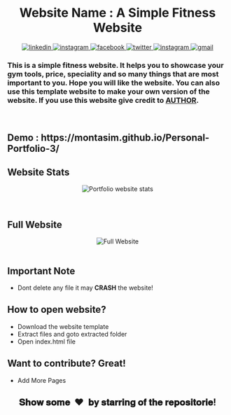 <h1 align="center">Website Name : A Simple Fitness Website</h1>

<p align="center">
  <a href="https://www.linkedin.com/in/montasim" target="_blank">
    <img alt="linkedin" src="https://img.shields.io/badge/linkedin-%230077B5.svg?&style=for-the-badge&logo=linkedin&logoColor=white&color=071A2C" alt="LinkedIn"/>
  </a>
  <a href="https://stackoverflow.com/users/10429621/coderaid" target="_blank">
    <img alt="instagram" src="https://img.shields.io/badge/stackoverflow-%23E4405F.svg?&style=for-the-badge&logo=stackoverflow&logoColor=white&color=071A2C"                           alt="stackoverflow"/>
  </a>
  <a href="https://www.facebook.com/mr.montasim/" target="_blank">
    <img alt="facebook" src="https://img.shields.io/badge/facebook-%231877F2.svg?&style=for-the-badge&logo=facebook&logoColor=white&color=071A2C" alt="Facebook"/>
  </a>
    <a href="https://twitter.com/montasimmamun" target="_blank">
    <img alt="twitter" src="https://img.shields.io/badge/twitter-%231DA1F2.svg?&style=for-the-badge&logo=twitter&logoColor=white&color=071A2C" alt="Twitter"/>
  </a>
  <a href="https://instagram.com/" target="_blank">
    <img alt="instagram" src="https://img.shields.io/badge/instagram-%23E4405F.svg?&style=for-the-badge&logo=instagram&logoColor=white&color=071A2C" alt="Instagram"/>
  </a>
  <a href="mailto:montasimmamun@gmail.com?">
    <img alt="gmail" src="https://img.shields.io/badge/gmail-%231877F2.svg?&style=for-the-badge&logo=gmail&logoColor=white&color=071A2C" alt="gmail"/>
  </a>
</p>


<h3 align="left">This is a simple fitness website. It helps you to showcase your gym tools, price, speciality and so many things that are most important to you. Hope you will like the website. You can also use this template website to make your own version of the website. If you use this website give credit to <a href="https://montasim.github.io">AUTHOR</a>.</h3>


<br>

<h2 align="left">Demo : https://montasim.github.io/Personal-Portfolio-3/</h2>

<h2 align="left">Website Stats</h2>
<p align="center">
  <img alt="Portfolio website stats" src = "https://github-readme-stats.vercel.app/api/pin/?username=montasim&repo=fitness.com&show_icons=true&theme=radical&line_height=27&bg_color=0,EC6C6C,FFD479,FFFC79,73FA79&theme=graywhite">
</p>

<br>

<h2 align="left">Full Website</h2>

<p align="center">
  <img alt="Full Website" src = "https://github.com/montasim/fitness.com/blob/master/extra/fitness.PNG">

<br>
<br>

<h2>Important Note</h2>

- Dont delete any file it may <b>CRASH</b> the website!


<h2>How to open website?</h2>

- Download the website template
- Extract files and goto extracted folder
- Open index.html file

<h2>Want to contribute? Great!</h2>

 - Add More Pages
 
 [//]: # "show some love paragraph"

<h2 align="center">𝐒𝐡𝐨𝐰 𝐬𝐨𝐦𝐞 &nbsp;❤️&nbsp; 𝐛𝐲 𝐬𝐭𝐚𝐫𝐫𝐢𝐧𝐠 𝐨𝐟 𝐭𝐡𝐞 𝐫𝐞𝐩𝐨𝐬𝐢𝐭𝐨𝐫𝐢𝐞!</h2>
